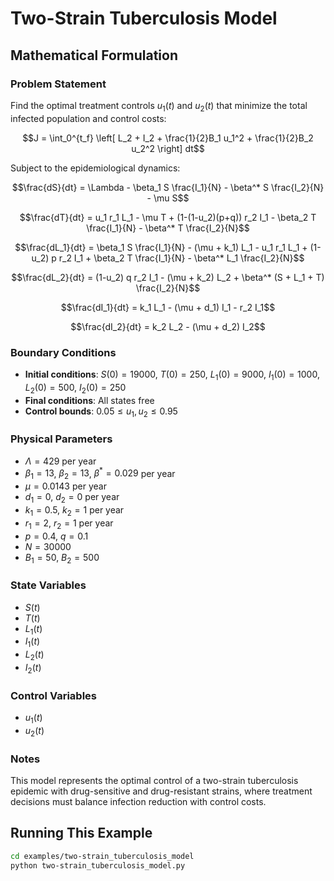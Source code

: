 # Two-Strain Tuberculosis Model

## Mathematical Formulation

### Problem Statement

Find the optimal treatment controls $u_1(t)$ and $u_2(t)$ that minimize the total infected population and control costs:

$$J = \int_0^{t_f} \left[ L_2 + I_2 + \frac{1}{2}B_1 u_1^2 + \frac{1}{2}B_2 u_2^2 \right] dt$$

Subject to the epidemiological dynamics:

$$\frac{dS}{dt} = \Lambda - \beta_1 S \frac{I_1}{N} - \beta^* S \frac{I_2}{N} - \mu S$$

$$\frac{dT}{dt} = u_1 r_1 L_1 - \mu T + (1-(1-u_2)(p+q)) r_2 I_1 - \beta_2 T \frac{I_1}{N} - \beta^* T \frac{I_2}{N}$$

$$\frac{dL_1}{dt} = \beta_1 S \frac{I_1}{N} - (\mu + k_1) L_1 - u_1 r_1 L_1 + (1-u_2) p r_2 I_1 + \beta_2 T \frac{I_1}{N} - \beta^* L_1 \frac{I_2}{N}$$

$$\frac{dL_2}{dt} = (1-u_2) q r_2 I_1 - (\mu + k_2) L_2 + \beta^* (S + L_1 + T) \frac{I_2}{N}$$

$$\frac{dI_1}{dt} = k_1 L_1 - (\mu + d_1) I_1 - r_2 I_1$$

$$\frac{dI_2}{dt} = k_2 L_2 - (\mu + d_2) I_2$$

### Boundary Conditions

- **Initial conditions**: $S(0) = 19000$, $T(0) = 250$, $L_1(0) = 9000$, $I_1(0) = 1000$, $L_2(0) = 500$, $I_2(0) = 250$
- **Final conditions**: All states free
- **Control bounds**: $0.05 \leq u_1, u_2 \leq 0.95$

### Physical Parameters

- $\Lambda = 429$ per year
- $\beta_1 = 13$, $\beta_2 = 13$, $\beta^* = 0.029$ per year
- $\mu = 0.0143$ per year
- $d_1 = 0$, $d_2 = 0$ per year
- $k_1 = 0.5$, $k_2 = 1$ per year
- $r_1 = 2$, $r_2 = 1$ per year
- $p = 0.4$, $q = 0.1$
- $N = 30000$
- $B_1 = 50$, $B_2 = 500$

### State Variables

- $S(t)$
- $T(t)$
- $L_1(t)$
- $I_1(t)$
- $L_2(t)$
- $I_2(t)$

### Control Variables

- $u_1(t)$
- $u_2(t)$

### Notes

This model represents the optimal control of a two-strain tuberculosis epidemic with drug-sensitive and drug-resistant strains, where treatment decisions must balance infection reduction with control costs.

## Running This Example

```bash
cd examples/two-strain_tuberculosis_model
python two-strain_tuberculosis_model.py
```
